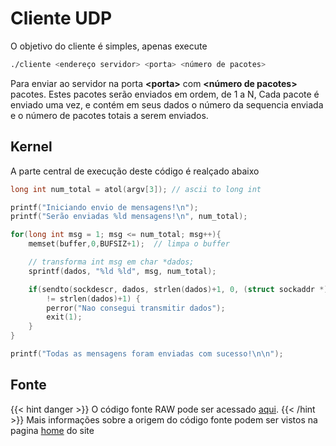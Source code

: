 # Cliente UDP

O objetivo do cliente é simples, apenas execute 

```sh
./cliente <endereço servidor> <porta> <número de pacotes>
```

Para enviar ao servidor na porta **\<porta\>** com **\<número de pacotes\>** pacotes.
Estes pacotes serão enviados em ordem, de 1 a N, Cada pacote é enviado uma vez, e contém em seus dados o número da sequencia enviada e o número de pacotes totais a serem enviados.

## Kernel

A parte central de execução deste código é realçado abaixo

```c
long int num_total = atol(argv[3]); // ascii to long int

printf("Iniciando envio de mensagens!\n");
printf("Serão enviadas %ld mensagens!\n", num_total); 

for(long int msg = 1; msg <= num_total; msg++){ 
    memset(buffer,0,BUFSIZ+1);  // limpa o buffer

    // transforma int msg em char *dados;
    sprintf(dados, "%ld %ld", msg, num_total);  

    if(sendto(sockdescr, dados, strlen(dados)+1, 0, (struct sockaddr *) &servaddr, sizeof(servaddr)) 
        != strlen(dados)+1) {
        perror("Nao consegui transmitir dados");
        exit(1);
    }
}

printf("Todas as mensagens foram enviadas com sucesso!\n\n");
```

## Fonte
{{< hint danger >}}
O código fonte RAW pode ser acessado [aqui](https://raw.githubusercontent.com/Gobbedu/Canhao-UDP/main/canhao-client.c). 
{{< /hint >}}
Mais informações sobre a origem do código fonte podem ser vistos na pagina [home](../../..) do site